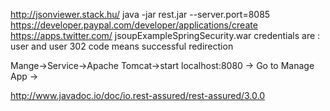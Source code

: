 http://jsonviewer.stack.hu/
java -jar rest.jar --server.port=8085
https://developer.paypal.com/developer/applications/create
https://apps.twitter.com/
jsoupExampleSpringSecurity.war credentials are : user and user
302 code means successful redirection


Mange->Service->Apache Tomcat->start
localhost:8080 -> Go to Manage App -> 

http://www.javadoc.io/doc/io.rest-assured/rest-assured/3.0.0